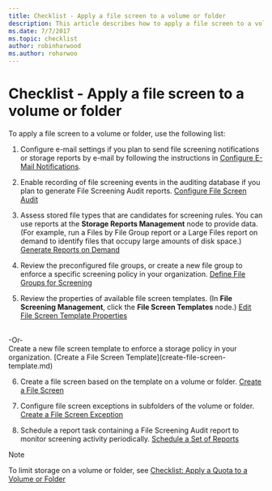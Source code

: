 ```yaml
---
title: Checklist - Apply a file screen to a volume or folder
description: This article describes how to apply a file screen to a volume or folder
ms.date: 7/7/2017
ms.topic: checklist
author: robinharwood
ms.author: roharwoo
---
```

# Checklist - Apply a file screen to a volume or folder

To apply a file screen to a volume or folder, use the following list:
1. Configure e-mail settings if you plan to send file screening notifications or storage reports by e-mail by following the instructions in [Configure E-Mail Notifications](configure-email-notifications.md).

2. Enable recording of file screening events in the auditing database if you plan to generate File Screening Audit reports.
[Configure File Screen Audit](configure-file-screen-audit.md)

3. Assess stored file types that are candidates for screening rules. You can use reports at the **Storage Reports Management** node to provide data. (For example, run a Files by File Group report or a Large Files report on demand to identify files that occupy large amounts of disk space.) [Generate Reports on Demand](generate-reports-on-demand.md)

4. Review the preconfigured file groups, or create a new file group to enforce a specific screening policy in your organization. [Define File Groups for Screening](define-file-groups-for-screening.md)

5. Review the properties of available file screen templates. (In **File Screening Management**, click the **File Screen Templates** node.)
[Edit File Screen Template Properties](edit-file-screen-template-properties.md)
 <br />
 -Or-
 <br /> Create a new file screen template to enforce a storage policy in your organization.  [Create a File Screen Template](create-file-screen-template.md)

6. Create a file screen based on the template on a volume or folder.
 [Create a File Screen](create-file-screen.md)

7. Configure file screen exceptions in subfolders of the volume or folder. [Create a File Screen Exception](create-file-screen-exception.md)

8. Schedule a report task containing a File Screening Audit report to monitor screening activity periodically.
  [Schedule a Set of Reports](schedule-set-of-reports.md)


> [!NOTE]
> To limit storage on a volume or folder, see
[Checklist: Apply a Quota to a Volume or Folder](checklist-apply-file-screen-to-volume-or-folder.md)

